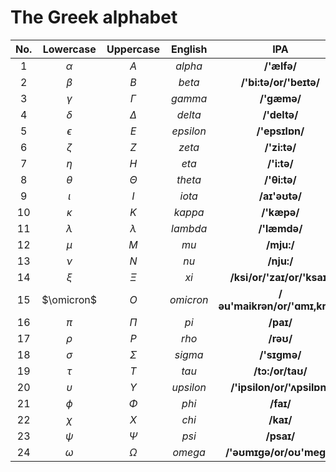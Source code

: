 # The Greek alphabet

| No.  | Lowercase  | Uppercase  |  English  |              IPA              |
| :--: | :--------: | :--------: | :-------: | :---------------------------: |
| $1$  |  $\alpha$  |    $A$     |  $alpha$  |          **/'ælfə/**          |
| $2$  |  $\beta$   |    $B$     |  $beta$   |    **/'bi:tə/or/'beɪtə/**     |
| $3$  |  $\gamma$  |  $\Gamma$  |  $gamma$  |          **/'gæmə/**          |
| $4$  |  $\delta$  |  $\Delta$  |  $delta$  |         **/'deltə/**          |
| $5$  | $\epsilon$ |    $E$     | $epsilon$ |        **/'epsɪlɒn/**         |
| $6$  |  $\zeta$   |    $Z$     |  $zeta$   |         **/'zi:tə/**          |
| $7$  |   $\eta$   |    $H$     |   $eta$   |          **/'i:tə/**          |
| $8$  |  $\theta$  |  $\Theta$  |  $theta$  |         **/'θi:tə/**          |
| $9$  |  $\iota$   |    $I$     |  $iota$   |         **/aɪ'əʊtə/**         |
| $10$ |  $\kappa$  |    $K$     |  $kappa$  |          **/'kæpə/**          |
| $11$ | $\lambda$  | $\lambda$  | $lambda$  |         **/'læmdə/**          |
| $12$ |   $\mu$    |    $M$     |   $mu$    |          **/mju:/**           |
| $13$ |   $\nu$    |    $N$     |   $nu$    |          **/nju:/**           |
| $14$ |   $\xi$    |   $\Xi$    |   $xi$    |  **/ksi/or/'zaɪ/or/'ksaɪ/**   |
| $15$ | $\omicron$ |    $O$     | $omicron$ | **/əu'maikrən/or/'ɑmɪ,krɑn/** |
| $16$ |   $\pi$    |   $\Pi$    |   $pi$    |           **/paɪ/**           |
| $17$ |   $\rho$   |    $P$     |   $rho$   |           **/rəʊ/**           |
| $18$ |  $\sigma$  |  $\Sigma$  |  $sigma$  |         **/'sɪɡmə/**          |
| $19$ |   $\tau$   |    $T$     |   $tau$   |       **/tɔ:/or/taʊ/**        |
| $20$ | $\upsilon$ | $\Upsilon$ | $upsilon$ |  **/'ipsilon/or/'ʌpsilɒn/**   |
| $21$ |   $\phi$   |   $\Phi$   |   $phi$   |           **/faɪ/**           |
| $22$ |   $\chi$   |    $X$     |   $chi$   |           **/kaɪ/**           |
| $23$ |   $\psi$   |   $\Psi$   |   $psi$   |          **/psaɪ/**           |
| $24$ |  $\omega$  |  $\Omega$  |  $omega$  |   **/'əʊmɪɡə/or/oʊ'meɡə/**    |
